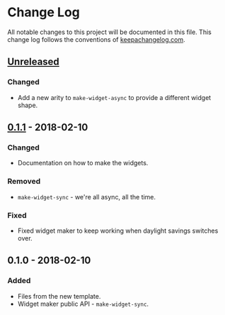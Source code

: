 # Change Log
All notable changes to this project will be documented in this file. This change log follows the conventions of [keepachangelog.com](http://keepachangelog.com/).

## [Unreleased]
### Changed
- Add a new arity to `make-widget-async` to provide a different widget shape.

## [0.1.1] - 2018-02-10
### Changed
- Documentation on how to make the widgets.

### Removed
- `make-widget-sync` - we're all async, all the time.

### Fixed
- Fixed widget maker to keep working when daylight savings switches over.

## 0.1.0 - 2018-02-10
### Added
- Files from the new template.
- Widget maker public API - `make-widget-sync`.

[Unreleased]: https://github.com/your-name/db-examples-2/compare/0.1.1...HEAD
[0.1.1]: https://github.com/your-name/db-examples-2/compare/0.1.0...0.1.1
